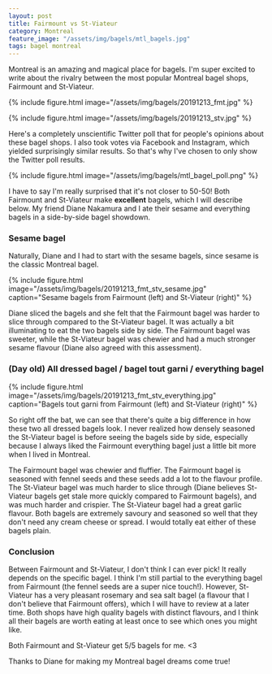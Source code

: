 ```yaml
---
layout: post
title: Fairmount vs St-Viateur
category: Montreal
feature_image: "/assets/img/bagels/mtl_bagels.jpg"
tags: bagel montreal
---
```


Montreal is an amazing and magical place for bagels. I'm super excited to write about the rivalry between the most popular Montreal bagel shops, Fairmount and St-Viateur.

{% include figure.html image="/assets/img/bagels/20191213_fmt.jpg" %}

{% include figure.html image="/assets/img/bagels/20191213_stv.jpg" %}

Here's a completely unscientific Twitter poll that for people's opinions about these bagel shops. I also took votes via Facebook and Instagram, which yielded surprisingly similar results. So that's why I've chosen to only show the Twitter poll results.

{% include figure.html image="/assets/img/bagels/mtl_bagel_poll.png" %}

I have to say I'm really surprised that it's not closer to 50-50! Both Fairmount and St-Viateur make **excellent** bagels, which I will describe below. My friend Diane Nakamura and I ate their sesame and everything bagels in a side-by-side bagel showdown.

<h3>Sesame bagel</h3>

Naturally, Diane and I had to start with the sesame bagels, since sesame is the classic Montreal bagel.

{% include figure.html image="/assets/img/bagels/20191213_fmt_stv_sesame.jpg" caption="Sesame bagels from Fairmount (left) and St-Viateur (right)" %}

Diane sliced the bagels and she felt that the Fairmount bagel was harder to slice through compared to the St-Viateur bagel. It was actually a bit illuminating to eat the two bagels side by side. The Fairmount bagel was sweeter, while the St-Viateur bagel was chewier and had a much stronger sesame flavour (Diane also agreed with this assessment).

<h3>(Day old) All dressed bagel / bagel tout garni / everything bagel</h3>

{% include figure.html image="/assets/img/bagels/20191213_fmt_stv_everything.jpg" caption="Bagels tout garni from Fairmount (left) and St-Viateur (right)" %}

So right off the bat, we can see that there's quite a big difference in how these two all dressed bagels look. I never realized how densely seasoned the St-Viateur bagel is before seeing the bagels side by side, especially because I always liked the Fairmount everything bagel just a little bit more when I lived in Montreal.

The Fairmount bagel was chewier and fluffier. The Fairmount bagel is seasoned with fennel seeds and these seeds add a lot to the flavour profile. The St-Viateur bagel was much harder to slice through (Diane believes St-Viateur bagels get stale more quickly compared to Fairmount bagels), and was much harder and crispier. The St-Viateur bagel had a great garlic flavour. Both bagels are extremely savoury and seasoned so well that they don't need any cream cheese or spread. I would totally eat either of these bagels plain.

<h3>Conclusion</h3>

Between Fairmount and St-Viateur, I don't think I can ever pick! It really depends on the specific bagel. I think I'm still partial to the everything bagel from Fairmount (the fennel seeds are a super nice touch!). However, St-Viateur has a very pleasant rosemary and sea salt bagel (a flavour that I don't believe that Fairmount offers), which I will have to review at a later time. Both shops have high quality bagels with distinct flavours, and I think all their bagels are worth eating at least once to see which ones you might like.

Both Fairmount and St-Viateur get 5/5 bagels for me. <3

Thanks to Diane for making my Montreal bagel dreams come true!


